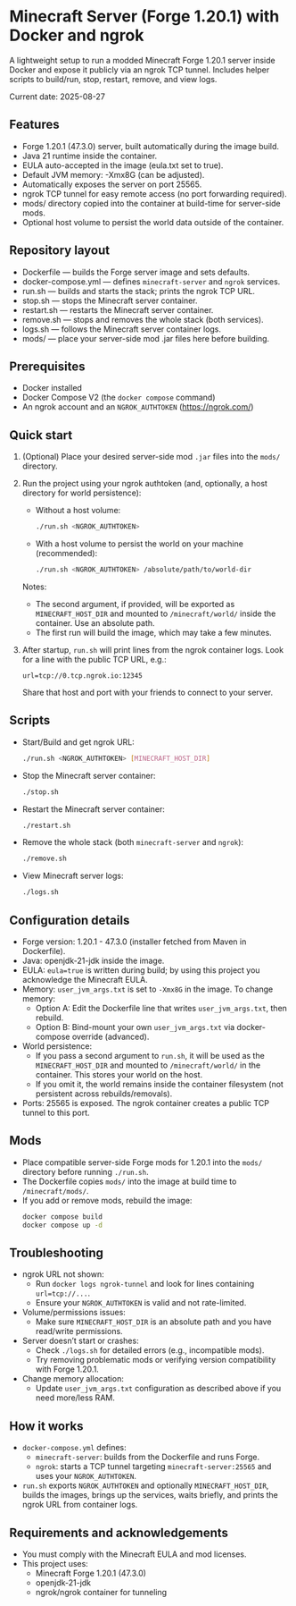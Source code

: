 # Minecraft Server (Forge 1.20.1) with Docker and ngrok

A lightweight setup to run a modded Minecraft Forge 1.20.1 server inside Docker and expose it publicly via an ngrok TCP tunnel. Includes helper scripts to build/run, stop, restart, remove, and view logs.

Current date: 2025-08-27

## Features
- Forge 1.20.1 (47.3.0) server, built automatically during the image build.
- Java 21 runtime inside the container.
- EULA auto-accepted in the image (eula.txt set to true).
- Default JVM memory: -Xmx8G (can be adjusted).
- Automatically exposes the server on port 25565.
- ngrok TCP tunnel for easy remote access (no port forwarding required).
- mods/ directory copied into the container at build-time for server-side mods.
- Optional host volume to persist the world data outside of the container.

## Repository layout
- Dockerfile — builds the Forge server image and sets defaults.
- docker-compose.yml — defines `minecraft-server` and `ngrok` services.
- run.sh — builds and starts the stack; prints the ngrok TCP URL.
- stop.sh — stops the Minecraft server container.
- restart.sh — restarts the Minecraft server container.
- remove.sh — stops and removes the whole stack (both services).
- logs.sh — follows the Minecraft server container logs.
- mods/ — place your server-side mod .jar files here before building.

## Prerequisites
- Docker installed
- Docker Compose V2 (the `docker compose` command)
- An ngrok account and an `NGROK_AUTHTOKEN` (https://ngrok.com/)

## Quick start
1. (Optional) Place your desired server-side mod `.jar` files into the `mods/` directory.
2. Run the project using your ngrok authtoken (and, optionally, a host directory for world persistence):

   - Without a host volume:
     ```bash
     ./run.sh <NGROK_AUTHTOKEN>
     ```
   - With a host volume to persist the world on your machine (recommended):
     ```bash
     ./run.sh <NGROK_AUTHTOKEN> /absolute/path/to/world-dir
     ```

   Notes:
   - The second argument, if provided, will be exported as `MINECRAFT_HOST_DIR` and mounted to `/minecraft/world/` inside the container. Use an absolute path.
   - The first run will build the image, which may take a few minutes.

3. After startup, `run.sh` will print lines from the ngrok container logs. Look for a line with the public TCP URL, e.g.:
   ```
   url=tcp://0.tcp.ngrok.io:12345
   ```
   Share that host and port with your friends to connect to your server.

## Scripts
- Start/Build and get ngrok URL:
  ```bash
  ./run.sh <NGROK_AUTHTOKEN> [MINECRAFT_HOST_DIR]
  ```
- Stop the Minecraft server container:
  ```bash
  ./stop.sh
  ```
- Restart the Minecraft server container:
  ```bash
  ./restart.sh
  ```
- Remove the whole stack (both `minecraft-server` and `ngrok`):
  ```bash
  ./remove.sh
  ```
- View Minecraft server logs:
  ```bash
  ./logs.sh
  ```

## Configuration details
- Forge version: 1.20.1 - 47.3.0 (installer fetched from Maven in Dockerfile).
- Java: openjdk-21-jdk inside the image.
- EULA: `eula=true` is written during build; by using this project you acknowledge the Minecraft EULA.
- Memory: `user_jvm_args.txt` is set to `-Xmx8G` in the image. To change memory:
  - Option A: Edit the Dockerfile line that writes `user_jvm_args.txt`, then rebuild.
  - Option B: Bind-mount your own `user_jvm_args.txt` via docker-compose override (advanced).
- World persistence:
  - If you pass a second argument to `run.sh`, it will be used as the `MINECRAFT_HOST_DIR` and mounted to `/minecraft/world/` in the container. This stores your world on the host.
  - If you omit it, the world remains inside the container filesystem (not persistent across rebuilds/removals).
- Ports: 25565 is exposed. The ngrok container creates a public TCP tunnel to this port.

## Mods
- Place compatible server-side Forge mods for 1.20.1 into the `mods/` directory before running `./run.sh`.
- The Dockerfile copies `mods/` into the image at build time to `/minecraft/mods/`.
- If you add or remove mods, rebuild the image:
  ```bash
  docker compose build
  docker compose up -d
  ```

## Troubleshooting
- ngrok URL not shown:
  - Run `docker logs ngrok-tunnel` and look for lines containing `url=tcp://...`.
  - Ensure your `NGROK_AUTHTOKEN` is valid and not rate-limited.
- Volume/permissions issues:
  - Make sure `MINECRAFT_HOST_DIR` is an absolute path and you have read/write permissions.
- Server doesn’t start or crashes:
  - Check `./logs.sh` for detailed errors (e.g., incompatible mods).
  - Try removing problematic mods or verifying version compatibility with Forge 1.20.1.
- Change memory allocation:
  - Update `user_jvm_args.txt` configuration as described above if you need more/less RAM.

## How it works
- `docker-compose.yml` defines:
  - `minecraft-server`: builds from the Dockerfile and runs Forge.
  - `ngrok`: starts a TCP tunnel targeting `minecraft-server:25565` and uses your `NGROK_AUTHTOKEN`.
- `run.sh` exports `NGROK_AUTHTOKEN` and optionally `MINECRAFT_HOST_DIR`, builds the images, brings up the services, waits briefly, and prints the ngrok URL from container logs.

## Requirements and acknowledgements
- You must comply with the Minecraft EULA and mod licenses.
- This project uses:
  - Minecraft Forge 1.20.1 (47.3.0)
  - openjdk-21-jdk
  - ngrok/ngrok container for tunneling
